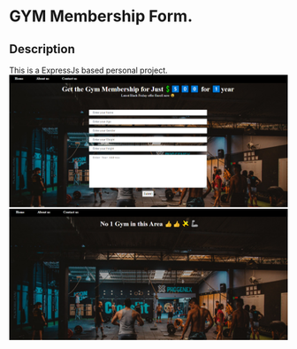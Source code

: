 # GYM Membership Form.

## Description

This is a ExpressJs based personal project.
![ReactJs App](<https://raw.githubusercontent.com/Denver44/GymRegisterationForm-Expressjs/main/public/Images/Screenshot%20(146).png>)
![ReactJs App](<https://raw.githubusercontent.com/Denver44/GymRegisterationForm-Expressjs/main/public/Images/Screenshot%20(148).png>)
